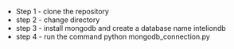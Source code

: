 <ul>
<li>Step 1 - clone the repository</li>
<li>step 2 - change directory</li>
<li>step 3 - install mongodb and create a database name inteliondb</li>
<li>step 4 -  run the command python mongodb_connection.py</li>
</ul>
